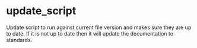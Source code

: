 # update_script
Update script to run against current file version and makes sure they are up to date. If it is not up to date then it will update the documentation to standards.
